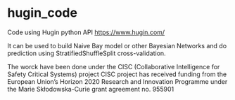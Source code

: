 # hugin_code

Code using Hugin python API https://www.hugin.com/


It can be used to build Naive Bay model or other Bayesian Networks and do prediction using StratifiedShuffleSplit cross-validation.



The worck have been done under the CISC (Collaborative Intelligence for Safety Critical Systems) project
CISC project has received funding from the European Union’s Horizon 2020 Research and Innovation Programme under the Marie Skłodowska-Curie grant agreement no. 955901



